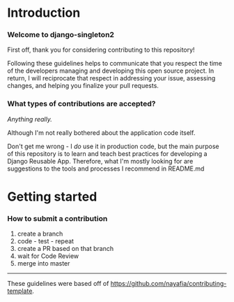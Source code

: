 # Introduction

### Welcome to django-singleton2

First off, thank you for considering contributing to this repository!

Following these guidelines helps to communicate that you respect the time of the developers managing and developing this open source project. In return, I will reciprocate that respect in addressing your issue, assessing changes, and helping you finalize your pull requests.

### What types of contributions are accepted?

*Anything really.*

Although I'm not really bothered about the application code itself.  

Don't get me wrong - I *do* use it in production code, but the main purpose of this repository is to learn and teach best practices for developing a Django Reusable App.  Therefore, what I'm mostly looking for are suggestions to the tools and processes I recommend in README.md

# Getting started

### How to submit a contribution

1. create a branch
2. code - test - repeat
3. create a PR based on that branch
4. wait for Code Review
5. merge into master

----

These guidelines were based off of https://github.com/nayafia/contributing-template.

